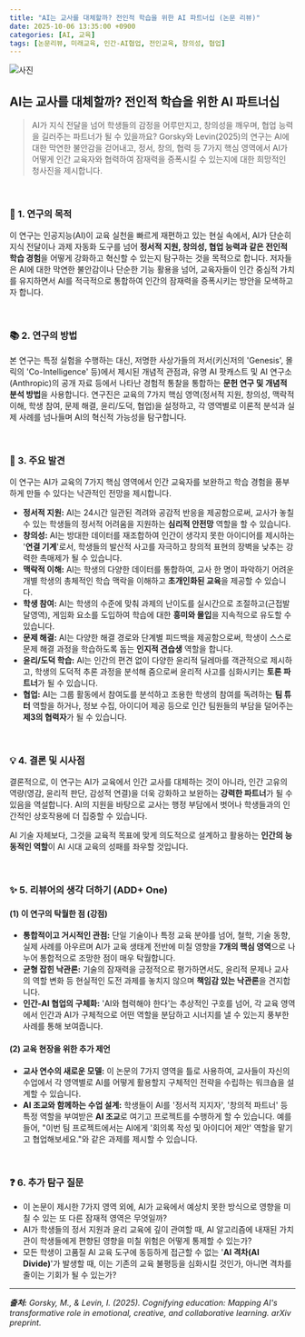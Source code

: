 ```yaml
---
title: "AI는 교사를 대체할까? 전인적 학습을 위한 AI 파트너십 (논문 리뷰)"
date: 2025-10-06 13:35:00 +0900
categories: [AI, 교육]
tags: [논문리뷰, 미래교육, 인간-AI협업, 전인교육, 창의성, 협업]
---
```


![사진](/asstes/AIs-transformative-role.png)

## AI는 교사를 대체할까? 전인적 학습을 위한 AI 파트너십

> AI가 지식 전달을 넘어 학생들의 감정을 어루만지고, 창의성을 깨우며, 협업 능력을 길러주는 파트너가 될 수 있을까요? Gorsky와 Levin(2025)의 연구는 AI에 대한 막연한 불안감을 걷어내고, 정서, 창의, 협력 등 7가지 핵심 영역에서 AI가 어떻게 인간 교육자와 협력하여 잠재력을 증폭시킬 수 있는지에 대한 희망적인 청사진을 제시합니다.

<br>

### 🎯 1. 연구의 목적

이 연구는 인공지능(AI)이 교육 실천을 빠르게 재편하고 있는 현실 속에서, AI가 단순히 지식 전달이나 과제 자동화 도구를 넘어 **정서적 지원, 창의성, 협업 능력과 같은 전인적 학습 경험**을 어떻게 강화하고 혁신할 수 있는지 탐구하는 것을 목적으로 합니다. 저자들은 AI에 대한 막연한 불안감이나 단순한 기능 활용을 넘어, 교육자들이 인간 중심적 가치를 유지하면서 AI를 적극적으로 통합하여 인간의 잠재력을 증폭시키는 방안을 모색하고자 합니다.

<br>

### 📚 2. 연구의 방법

본 연구는 특정 실험을 수행하는 대신, 저명한 사상가들의 저서(키신저의 'Genesis', 몰릭의 'Co-Intelligence' 등)에서 제시된 개념적 관점과, 유명 AI 팟캐스트 및 AI 연구소(Anthropic)의 공개 자료 등에서 나타난 경험적 통찰을 통합하는 **문헌 연구 및 개념적 분석 방법**을 사용합니다. 연구진은 교육의 7가지 핵심 영역(정서적 지원, 창의성, 맥락적 이해, 학생 참여, 문제 해결, 윤리/도덕, 협업)을 설정하고, 각 영역별로 이론적 분석과 실제 사례를 넘나들며 AI의 혁신적 가능성을 탐구합니다.

<br>

### 🔑 3. 주요 발견

이 연구는 AI가 교육의 7가지 핵심 영역에서 인간 교육자를 보완하고 학습 경험을 풍부하게 만들 수 있다는 낙관적인 전망을 제시합니다.

* **정서적 지원:** AI는 24시간 일관된 격려와 공감적 반응을 제공함으로써, 교사가 놓칠 수 있는 학생들의 정서적 어려움을 지원하는 **심리적 안전망** 역할을 할 수 있습니다.
* **창의성:** AI는 방대한 데이터를 재조합하여 인간이 생각지 못한 아이디어를 제시하는 '**연결 기계**'로서, 학생들의 발산적 사고를 자극하고 창의적 표현의 장벽을 낮추는 강력한 촉매제가 될 수 있습니다.
* **맥락적 이해:** AI는 학생의 다양한 데이터를 통합하여, 교사 한 명이 파악하기 어려운 개별 학생의 총체적인 학습 맥락을 이해하고 **초개인화된 교육**을 제공할 수 있습니다.
* **학생 참여:** AI는 학생의 수준에 맞춰 과제의 난이도를 실시간으로 조절하고(근접발달영역), 게임화 요소를 도입하여 학습에 대한 **흥미와 몰입**을 지속적으로 유도할 수 있습니다.
* **문제 해결:** AI는 다양한 해결 경로와 단계별 피드백을 제공함으로써, 학생이 스스로 문제 해결 과정을 학습하도록 돕는 **인지적 견습생** 역할을 합니다.
* **윤리/도덕 학습:** AI는 인간의 편견 없이 다양한 윤리적 딜레마를 객관적으로 제시하고, 학생의 도덕적 추론 과정을 분석해 줌으로써 윤리적 사고를 심화시키는 **토론 파트너**가 될 수 있습니다.
* **협업:** AI는 그룹 활동에서 참여도를 분석하고 조용한 학생의 참여를 독려하는 **팀 튜터** 역할을 하거나, 정보 수집, 아이디어 제공 등으로 인간 팀원들의 부담을 덜어주는 **제3의 협력자**가 될 수 있습니다.

<br>

### 💡 4. 결론 및 시사점

결론적으로, 이 연구는 AI가 교육에서 인간 교사를 대체하는 것이 아니라, 인간 고유의 역량(영감, 윤리적 판단, 감성적 연결)을 더욱 강화하고 보완하는 **강력한 파트너**가 될 수 있음을 역설합니다. AI의 지원을 바탕으로 교사는 행정 부담에서 벗어나 학생들과의 인간적인 상호작용에 더 집중할 수 있습니다.

AI 기술 자체보다, 그것을 교육적 목표에 맞게 의도적으로 설계하고 활용하는 **인간의 능동적인 역할**이 AI 시대 교육의 성패를 좌우할 것입니다.

<br>

### ✨ 5. 리뷰어의 생각 더하기 (ADD+ One)

#### (1) 이 연구의 탁월한 점 (강점)

* **통합적이고 거시적인 관점:** 단일 기술이나 특정 교육 분야를 넘어, 철학, 기술 동향, 실제 사례를 아우르며 AI가 교육 생태계 전반에 미칠 영향을 **7개의 핵심 영역**으로 나누어 통합적으로 조망한 점이 매우 탁월합니다.
* **균형 잡힌 낙관론:** 기술의 잠재력을 긍정적으로 평가하면서도, 윤리적 문제나 교사의 역할 변화 등 현실적인 도전 과제를 놓치지 않으며 **책임감 있는 낙관론**을 견지합니다.
* **인간-AI 협업의 구체화:** 'AI와 협력해야 한다'는 추상적인 구호를 넘어, 각 교육 영역에서 인간과 AI가 구체적으로 어떤 역할을 분담하고 시너지를 낼 수 있는지 풍부한 사례를 통해 보여줍니다.

#### (2) 교육 현장을 위한 추가 제언

* **교사 연수의 새로운 모델:** 이 논문의 7가지 영역을 틀로 사용하여, 교사들이 자신의 수업에서 각 영역별로 AI를 어떻게 활용할지 구체적인 전략을 수립하는 워크숍을 설계할 수 있습니다.
* **AI 조교와 함께하는 수업 설계:** 학생들이 AI를 '정서적 지지자', '창의적 파트너' 등 특정 역할을 부여받은 **AI 조교**로 여기고 프로젝트를 수행하게 할 수 있습니다. 예를 들어, "이번 팀 프로젝트에서는 AI에게 '회의록 작성 및 아이디어 제안' 역할을 맡기고 협업해보세요."와 같은 과제를 제시할 수 있습니다.

<br>

### ❓ 6. 추가 탐구 질문

* 이 논문이 제시한 7가지 영역 외에, AI가 교육에서 예상치 못한 방식으로 영향을 미칠 수 있는 또 다른 잠재적 영역은 무엇일까?
* AI가 학생들의 정서 지원과 윤리 교육에 깊이 관여할 때, AI 알고리즘에 내재된 가치관이 학생들에게 편향된 영향을 미칠 위험은 어떻게 통제할 수 있는가?
* 모든 학생이 고품질 AI 교육 도구에 동등하게 접근할 수 없는 '**AI 격차(AI Divide)**'가 발생할 때, 이는 기존의 교육 불평등을 심화시킬 것인가, 아니면 격차를 줄이는 기회가 될 수 있는가?

---

_**출처:** Gorsky, M., & Levin, I. (2025). Cognifying education: Mapping AI's transformative role in emotional, creative, and collaborative learning. arXiv preprint._
